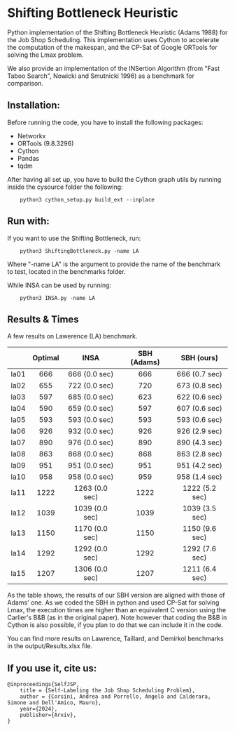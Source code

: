 # Shifting Bottleneck Heuristic

Python implementation of the Shifting Bottleneck Heuristic (Adams 1988) for the Job Shop Scheduling.
This implementation uses Cython to accelerate the computation of the makespan, and the CP-Sat of Google ORTools for solving the 
Lmax problem.

We also provide an implementation of the INSertion Algorithm (from "Fast Taboo Search", 
Nowicki and Smutnicki 1996) as a benchmark for comparison. 


## Installation:
Before running the code, you have to install the following packages:
- Networkx
- ORTools (9.8.3296)
- Cython
- Pandas
- tqdm

After having all set up, you have to build the Cython graph utils by running 
inside the cysource folder the following:
```
    python3 cython_setup.py build_ext --inplace
```


## Run with:

If you want to use the Shifting Bottleneck, run:
```
    python3 ShiftingBottleneck.py -name LA
```
Where "-name LA" is the argument to provide the name of the benchmark to test, located in the benchmarks folder.

While INSA can be used by running:
```
    python3 INSA.py -name LA
```

## Results & Times

A few results on Lawerence (LA) benchmark.

|      | Optimal |      INSA      | SBH (Adams) |   SBH (ours)   |
|:----:|:-------:|:--------------:|:-----------:|:--------------:|
| la01 |   666   | 666  (0.0 sec) |     666     | 666 (0.7 sec)  |
| la02 |   655   | 722  (0.0 sec) |     720     | 673 (0.8 sec)  |
| la03 |   597   | 685  (0.0 sec) |     623     | 622 (0.6 sec)  |
| la04 |   590   | 659  (0.0 sec) |     597     | 607 (0.6 sec)  |
| la05 |   593   | 593  (0.0 sec) |     593     | 593 (0.6 sec)  | 
| la06 |   926   | 932  (0.0 sec) |     926     | 926 (2.9 sec)  |
| la07 |   890   | 976  (0.0 sec) |     890     | 890 (4.3 sec)  |
| la08 |   863   | 868  (0.0 sec) |     868     | 863 (2.8 sec)  |
| la09 |   951   | 951  (0.0 sec) |     951     | 951 (4.2 sec)  |
| la10 |   958   | 958  (0.0 sec) |     959     | 958 (1.4 sec)  |
| la11 |  1222   | 1263 (0.0 sec) |    1222     | 1222 (5.2 sec) |
| la12 |  1039   | 1039 (0.0 sec) |    1039     | 1039 (3.5 sec) |
| la13 |  1150   | 1170 (0.0 sec) |    1150     | 1150 (9.6 sec) |
| la14 |  1292   | 1292 (0.0 sec) |    1292     | 1292 (7.6 sec) |
| la15 |  1207   | 1306 (0.0 sec) |    1207     | 1211 (6.4 sec) |

As the table shows, the results of our SBH version are aligned with those of Adams'
one.
As we coded the SBH in python and used CP-Sat for solving Lmax, the execution times 
are higher than an equivalent C version using the Carlier's B&B (as in the original paper). 
Note however that coding the B&B in Cython is also possible, if you plan to do that 
we can include it in the code.

You can find more results on Lawrence, Taillard, and Demirkol benchmarks in 
the output/Results.xlsx file.


## If you use it, cite us:
```
@inproceedings{SelfJSP,
    title = {Self-Labeling the Job Shop Scheduling Problem},
    author = {Corsini, Andrea and Porrello, Angelo and Calderara, Simone and Dell'Amico, Mauro},
    year={2024},
    publisher={Arxiv},
}
```